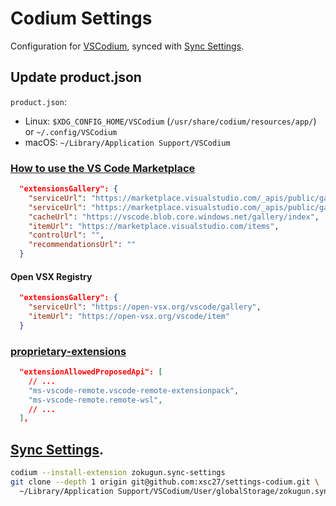 # Codium Settings

Configuration for [VSCodium](https://github.com/VSCodium/vscodium),
synced with [Sync Settings](https://github.com/zokugun/vscode-sync-settings).

## Update product.json

`product.json`:

* Linux: `$XDG_CONFIG_HOME/VSCodium` (`/usr/share/codium/resources/app/`) or `~/.config/VSCodium`
* macOS: `~/Library/Application Support/VSCodium`

### [How to use the VS Code Marketplace](https://github.com/VSCodium/vscodium/blob/master/DOCS.md#howto-vscode-marketplace)

```json
  "extensionsGallery": {
    "serviceUrl": "https://marketplace.visualstudio.com/_apis/public/gallery",
    "serviceUrl": "https://marketplace.visualstudio.com/_apis/public/gallery",
    "cacheUrl": "https://vscode.blob.core.windows.net/gallery/index",
    "itemUrl": "https://marketplace.visualstudio.com/items",
    "controlUrl": "",
    "recommendationsUrl": ""
  }
```

#### Open VSX Registry

```json
  "extensionsGallery": {
    "serviceUrl": "https://open-vsx.org/vscode/gallery",
    "itemUrl": "https://open-vsx.org/vscode/item"
  }
```

### [proprietary-extensions](https://github.com/VSCodium/vscodium/blob/master/DOCS.md#proprietary-debugging-tools)

```json
  "extensionAllowedProposedApi": [
    // ...
    "ms-vscode-remote.vscode-remote-extensionpack",
    "ms-vscode-remote.remote-wsl",
    // ...
  ],
```

## [Sync Settings](https://github.com/zokugun/vscode-sync-settings).

```sh
codium --install-extension zokugun.sync-settings
git clone --depth 1 origin git@github.com:xsc27/settings-codium.git \
  ~/Library/Application Support/VSCodium/User/globalStorage/zokugun.sync-settings/repository
```
